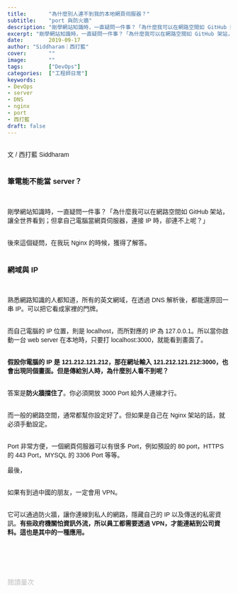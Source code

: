 ```yaml
---
title:       "為什麼別人連不到我的本地網頁伺服器？"
subtitle:    "port 與防火牆"
description: "剛學網站知識時，一直疑問一件事？「為什麼我可以在網路空間如 GitHub 架站，讓全世界看到此網站，但打自己電腦 IP 時，卻連不上呢？」後來這個疑問，在我玩 Nginx 的時候，獲得了解答。"
excerpt: "剛學網站知識時，一直疑問一件事？「為什麼我可以在網路空間如 GitHub 架站，讓全世界看到此網站，但打自己電腦 IP 時，卻連不上呢？」後來這個疑問，在我玩 Nginx 的時候，獲得了解答。"
date:        2019-09-17
author: "Siddharam｜西打藍"
cover:       ""
image:       ""
tags:        ["DevOps"]
categories:  ["工程師日常"]
keywords:
- DevOps
- server
- DNS
- nginx
- port
- 西打藍
draft: false
---
```


<article style="font-family: 'Noto Sans TC', '微軟正黑體', sans-serif; font-weight: 300;">

<br>文 / 西打藍 Siddharam<br><br>

<h3 class="article-h1-color">筆電能不能當 server？</h3><br>

剛學網站知識時，一直疑問一件事？「為什麼我可以在網路空間如 GitHub 架站，讓全世界看到；但拿自己電腦當網頁伺服器，連接 IP 時，卻連不上呢？」<br><br>

後來這個疑問，在我玩 Nginx 的時候，獲得了解答。<br><br>



<h3 class="article-h1-color">網域與 IP</h3><br>

熟悉網路知識的人都知道，所有的英文網域，在透過 DNS 解析後，都能還原回一串 IP。可以把它看成家裡的門牌。<br><br>

而自己電腦的 IP 位置，則是 localhost，而所對應的 IP 為 127.0.0.1。所以當你啟動一台 web server 在本地時，只要打 localhost:3000，就能看到畫面了。<br><br>

<b>假設你電腦的 IP 是 121.212.121.212，那在網址輸入 121.212.121.212:3000，也會出現同個畫面。但是傳給別人時，為什麼別人看不到呢？</b><br><br>

答案是<b>防火牆擋住了</b>。你必須開放 3000 Port 給外人連線才行。<br><br>

而一般的網路空間，通常都幫你設定好了。但如果是自己在 Nginx 架站的話，就必須手動設定。<br><br>

Port 非常方便，一個網頁伺服器可以有很多 Port，例如預設的 80 port，HTTPS 的 443 Port，MYSQL 的 3306 Port 等等。

最後，<br><br>

如果有到過中國的朋友，一定會用 VPN。<br><br>

它可以通過防火牆，讓你連線到私人的網路，隱藏自己的 IP 以及傳送的私密資訊。<b>有些政府機關怕資訊外流，所以員工都需要透過 VPN，才能連結到公司資料。這也是其中的一種應用。</b><br><br>


<br><br><br>

</article>

<div style="color: #bfbfbf; font-size: 15px;" id="busuanzi_container_page_pv">
  閱讀量<span id="busuanzi_value_page_pv"></span>次
</div>

<script src="../../js/post.js"></script>
